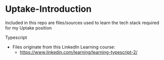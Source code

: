 # Uptake-Introduction

Included in this repo are files/sources used to learn the tech stack required for my Uptake position

Typescript
 - Files originate from this LinkedIn Learning course:
    - https://www.linkedin.com/learning/learning-typescript-2/